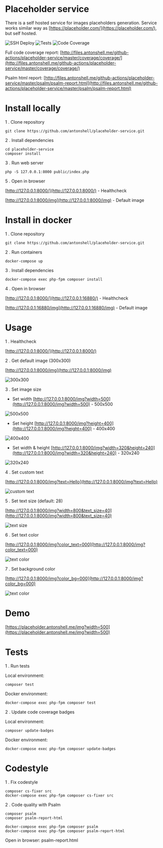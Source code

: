 # Placeholder service

There is a self hosted service for images placeholders generation.
Service works similar way as [https://placeholder.com/](https://placeholder.com/), but self hosted.

![SSH Deploy](https://github.com/antonshell/placeholder-service/workflows/SSH%20Deploy/badge.svg)
![Tests](https://github.com/antonshell/placeholder-service/workflows/Tests/badge.svg?branch=master)
![Code Coverage](https://raw.githubusercontent.com/antonshell/placeholder-service/master/.github/badges/coverage.svg)

Full code coverage report: [http://files.antonshell.me/github-actions/placeholder-service/master/coverage/coverage/](http://files.antonshell.me/github-actions/placeholder-service/master/coverage/coverage/)

Psalm html report: [http://files.antonshell.me/github-actions/placeholder-service/master/psalm/psalm-report.html](http://files.antonshell.me/github-actions/placeholder-service/master/psalm/psalm-report.html)

# Install locally

1 . Clone repository

```
git clone https://github.com/antonshell/placeholder-service.git
```

2 . Install dependencies

```
cd placeholder-service
composer install
```

3 . Run web server

```
php -S 127.0.0.1:8000 public/index.php
```

5 . Open in browser

[http://127.0.0.1:8000/](http://127.0.0.1:8000/) - Healthcheck

[http://127.0.0.1:8000/img](http://127.0.0.1:8000/img) - Default image

# Install in docker

1 . Clone repository

```
git clone https://github.com/antonshell/placeholder-service.git
```

2 . Run containers
```
docker-compose up
```

3 . Install dependencies

```
docker-compose exec php-fpm composer install
```

4 . Open in browser

[http://127.0.0.1:8000/](http://127.0.0.1:16880/) - Healthcheck

[http://127.0.0.1:16880/img](http://127.0.0.1:16880/img) - Default image

# Usage

1 . Healthcheck

[http://127.0.0.1:8000/](http://127.0.0.1:8000/)

2 . Get default image (300x300)

[http://127.0.0.1:8000/img](http://127.0.0.1:8000/img)

![300x300](https://raw.githubusercontent.com/antonshell/placeholder-service/master/resources/test_images/img.png)

3 . Set image size

- Set width
[http://127.0.0.1:8000/img?width=500](http://127.0.0.1:8000/img?width=500) - 500x500

![500x500](https://raw.githubusercontent.com/antonshell/placeholder-service/master/resources/test_images/img_width=500.png)

- Set height
[http://127.0.0.1:8000/img?height=400](http://127.0.0.1:8000/img?height=400) - 400x400

![400x400](https://raw.githubusercontent.com/antonshell/placeholder-service/master/resources/test_images/img_height=400.png)

- Set width & height
[http://127.0.0.1:8000/img?width=320&height=240](http://127.0.0.1:8000/img?width=320&height=240) - 320x240

![320x240](https://raw.githubusercontent.com/antonshell/placeholder-service/master/resources/test_images/img_width=320_height=240.png)

4 . Set custom text

[http://127.0.0.1:8000/img?text=Hello](http://127.0.0.1:8000/img?text=Hello)

![custom text](https://raw.githubusercontent.com/antonshell/placeholder-service/master/resources/test_images/img_text=Hello.png)

5 . Set text size (default: 28)

[http://127.0.0.1:8000/img?width=800&text_size=40](http://127.0.0.1:8000/img?width=800&text_size=40)

![text size](https://raw.githubusercontent.com/antonshell/placeholder-service/master/resources/test_images/img_width=800_text_size=40.png)

6 . Set text color

[http://127.0.0.1:8000/img?color_text=000](http://127.0.0.1:8000/img?color_text=000)

![text color](https://raw.githubusercontent.com/antonshell/placeholder-service/master/resources/test_images/img_color_text=000.png)

7 . Set background color

[http://127.0.0.1:8000/img?color_bg=000](http://127.0.0.1:8000/img?color_bg=000)

![text color](https://raw.githubusercontent.com/antonshell/placeholder-service/master/resources/test_images/img_color_bg=000.png)

# Demo

[https://placeholder.antonshell.me/img?width=500](https://placeholder.antonshell.me/img?width=500)

# Tests

1 . Run tests

Local environment:
```
composer test
```

Docker environment:
```
docker-compose exec php-fpm composer test
```

2 . Update code coverage badges

Local environment:
```
composer update-badges
```

Docker environment:
```
docker-compose exec php-fpm composer update-badges
```

# Codestyle

1 . Fix codestyle

```
composer cs-fixer src
docker-compose exec php-fpm composer cs-fixer src
```

2 . Code quality with Psalm

```
composer psalm
composer psalm-report-html

docker-compose exec php-fpm composer psalm
docker-compose exec php-fpm composer psalm-report-html
```

Open in browser: psalm-report.html

